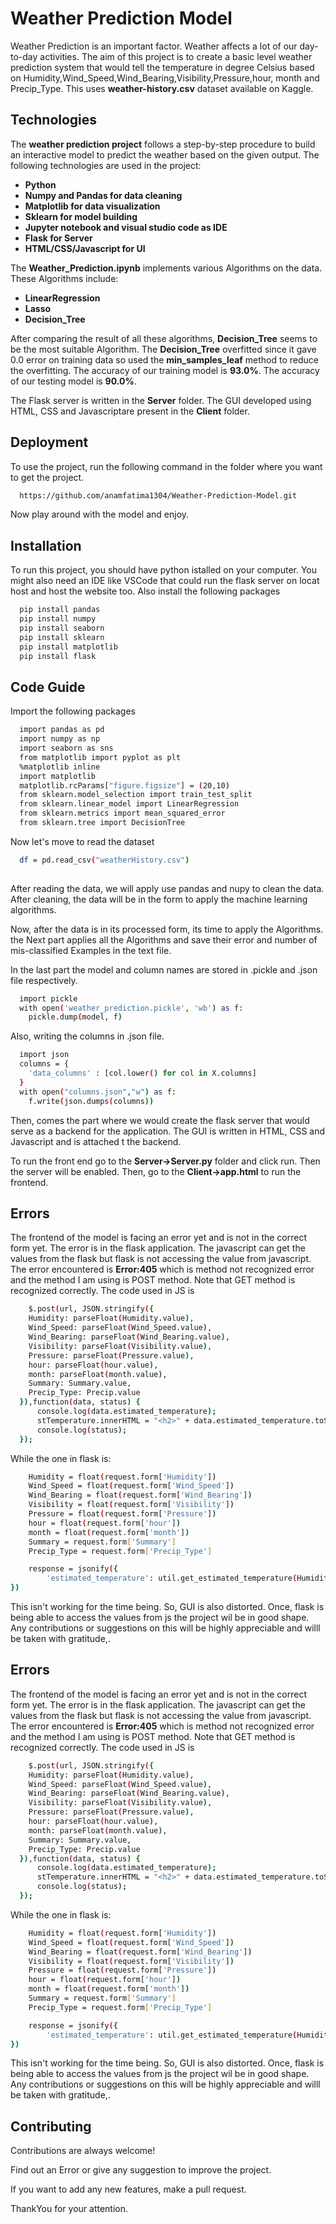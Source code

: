 
# Weather Prediction Model

Weather Prediction is an important factor. Weather affects a lot of our day-to-day activities. The aim of this project is to create a basic level weather prediction system that would tell the temperature in degree Celsius based on   Humidity,Wind_Speed,Wind_Bearing,Visibility,Pressure,hour, month and Precip_Type. This uses **weather-history.csv** dataset available on Kaggle.

## Technologies 
The **weather prediction project** follows a step-by-step procedure to build an interactive model to predict the weather based on the given output. The following technologies are used in the project:

- **Python**
- **Numpy and Pandas for data cleaning**
- **Matplotlib for data visualization**
- **Sklearn for model building**
- **Jupyter notebook and visual studio code as IDE**
- **Flask for Server**
- **HTML/CSS/Javascript for UI**

The **Weather_Prediction.ipynb** implements various Algorithms on the data. These Algorithms include:

- **LinearRegression**
- **Lasso**
- **Decision_Tree**

After comparing the result of all these algorithms, **Decision_Tree** seems to be the most suitable Algorithm. The **Decision_Tree** overfitted since it gave 0.0 error on training data so used the **min_samples_leaf** method to reduce the overfitting. The accuracy of our training model is **93.0%**. The accuracy of our testing  model is **90.0%**.

The Flask server is written in the **Server** folder. The GUI developed using HTML, CSS and Javascriptare present in the **Client** folder.





## Deployment

To use the project, run the following command in the folder where you want to get the project.

```bash
  https://github.com/anamfatima1304/Weather-Prediction-Model.git
```
Now play around with the model and enjoy.


## Installation

To run this project, you should have python istalled on your computer. You might also need an IDE like VSCode that could run the flask server on locat host and host the website too. Also install the following packages

```bash
  pip install pandas
  pip install numpy
  pip install seaborn
  pip install sklearn
  pip install matplotlib
  pip install flask
```
    
## Code Guide

Import the following packages

```bash
  import pandas as pd
  import numpy as np
  import seaborn as sns
  from matplotlib import pyplot as plt
  %matplotlib inline
  import matplotlib
  matplotlib.rcParams["figure.figsize"] = (20,10)
  from sklearn.model_selection import train_test_split
  from sklearn.linear_model import LinearRegression
  from sklearn.metrics import mean_squared_error
  from sklearn.tree import DecisionTree
```

Now let's move to read the dataset
```bash
  df = pd.read_csv("weatherHistory.csv")
  
```
After reading the data, we will apply use pandas and nupy to clean the data. After cleaning, the data will be in the form to apply the machine learning algorithms.

Now, after the data is in its processed form, its time to apply the Algorithms. the Next part applies all the Algorithms and save their error and number of mis-classified Examples in the text file.

In the last part the model and column names are stored in .pickle and .json file respectively. 

```bash
  import pickle
  with open('weather_prediction.pickle', 'wb') as f:
    pickle.dump(model, f)
```

Also, writing the columns in .json file.

```bash
  import json
  columns = {
    'data_columns' : [col.lower() for col in X.columns]
  }
  with open("columns.json","w") as f:
    f.write(json.dumps(columns))
```

Then, comes the part where we would create the flask server that would serve as a backend for the application. The GUI is written in HTML, CSS and Javascript and is attached t the backend.

To run the front end go to the **Server->Server.py** folder and click run. Then the server will be enabled. Then, go to the **Client->app.html** to run the frontend.



## Errors

The frontend of the model is facing an error yet and is not in the correct form yet. The error is in the flask application. The javascript can get the values from the flask but flask is not accessing the value from javascript. The error encountered is **Error:405** which is method not recognized error and the method I am using is POST method. Note that GET method is recognized correctly. The code used in JS is 

```bash
    $.post(url, JSON.stringify({
    Humidity: parseFloat(Humidity.value),
    Wind_Speed: parseFloat(Wind_Speed.value),
    Wind_Bearing: parseFloat(Wind_Bearing.value),
    Visibility: parseFloat(Visibility.value),
    Pressure: parseFloat(Pressure.value),
    hour: parseFloat(hour.value),
    month: parseFloat(month.value),
    Summary: Summary.value,
    Precip_Type: Precip.value
  }),function(data, status) {
      console.log(data.estimated_temperature);
      stTemperature.innerHTML = "<h2>" + data.estimated_temperature.toString() + " °C</h2>";
      console.log(status);
  });
```
While the one in flask is:

```bash
    Humidity = float(request.form['Humidity'])
    Wind_Speed = float(request.form['Wind_Speed'])
    Wind_Bearing = float(request.form['Wind_Bearing'])
    Visibility = float(request.form['Visibility'])
    Pressure = float(request.form['Pressure'])
    hour = float(request.form['hour'])
    month = float(request.form['month'])
    Summary = request.form['Summary']
    Precip_Type = request.form['Precip_Type']

    response = jsonify({
        'estimated_temperature': util.get_estimated_temperature(Humidity,Wind_Speed,Wind_Bearing,Visibility,Pressure,hour,month,Summary,Precip_Type)
})
```
This isn't working for the time being. So, GUI is also distorted. Once, flask is being able to access the values from js the project wil be in good shape. Any contributions or suggestions on this will be highly appreciable and willl be taken with gratitude,.

## Errors

The frontend of the model is facing an error yet and is not in the correct form yet. The error is in the flask application. The javascript can get the values from the flask but flask is not accessing the value from javascript. The error encountered is **Error:405** which is method not recognized error and the method I am using is POST method. Note that GET method is recognized correctly. The code used in JS is 

```bash
    $.post(url, JSON.stringify({
    Humidity: parseFloat(Humidity.value),
    Wind_Speed: parseFloat(Wind_Speed.value),
    Wind_Bearing: parseFloat(Wind_Bearing.value),
    Visibility: parseFloat(Visibility.value),
    Pressure: parseFloat(Pressure.value),
    hour: parseFloat(hour.value),
    month: parseFloat(month.value),
    Summary: Summary.value,
    Precip_Type: Precip.value
  }),function(data, status) {
      console.log(data.estimated_temperature);
      stTemperature.innerHTML = "<h2>" + data.estimated_temperature.toString() + " °C</h2>";
      console.log(status);
  });
```
While the one in flask is:

```bash
    Humidity = float(request.form['Humidity'])
    Wind_Speed = float(request.form['Wind_Speed'])
    Wind_Bearing = float(request.form['Wind_Bearing'])
    Visibility = float(request.form['Visibility'])
    Pressure = float(request.form['Pressure'])
    hour = float(request.form['hour'])
    month = float(request.form['month'])
    Summary = request.form['Summary']
    Precip_Type = request.form['Precip_Type']

    response = jsonify({
        'estimated_temperature': util.get_estimated_temperature(Humidity,Wind_Speed,Wind_Bearing,Visibility,Pressure,hour,month,Summary,Precip_Type)
})
```
This isn't working for the time being. So, GUI is also distorted. Once, flask is being able to access the values from js the project wil be in good shape. Any contributions or suggestions on this will be highly appreciable and willl be taken with gratitude,.


## Contributing

Contributions are always welcome!

Find out an Error or give any suggestion to improve the project.

If you want to add any new features, make a pull request.

ThankYou for your attention.
